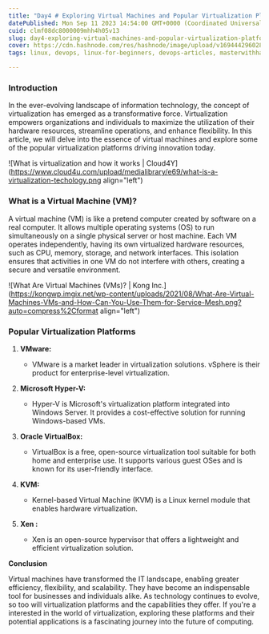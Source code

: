 ```yaml
---
title: "Day4 # Exploring Virtual Machines and Popular Virtualization Platforms"
datePublished: Mon Sep 11 2023 14:54:00 GMT+0000 (Coordinated Universal Time)
cuid: clmf08dc8000009mhh4h05v13
slug: day4-exploring-virtual-machines-and-popular-virtualization-platforms
cover: https://cdn.hashnode.com/res/hashnode/image/upload/v1694442960285/d139cb3c-acfb-4505-b00a-5f717f4a3809.png
tags: linux, devops, linux-for-beginners, devops-articles, masterwithhamza

---
```


### **Introduction**

In the ever-evolving landscape of information technology, the concept of virtualization has emerged as a transformative force. Virtualization empowers organizations and individuals to maximize the utilization of their hardware resources, streamline operations, and enhance flexibility. In this article, we will delve into the essence of virtual machines and explore some of the popular virtualization platforms driving innovation today.

![What is virtualization and how it works | Cloud4Y](https://www.cloud4u.com/upload/medialibrary/e69/what-is-a-virtualization-techology.png align="left")

### **What is a Virtual Machine (VM)?**

A virtual machine (VM) is like a pretend computer created by software on a real computer. It allows multiple operating systems (OS) to run simultaneously on a single physical server or host machine. Each VM operates independently, having its own virtualized hardware resources, such as CPU, memory, storage, and network interfaces. This isolation ensures that activities in one VM do not interfere with others, creating a secure and versatile environment.

![What Are Virtual Machines (VMs)? | Kong Inc.](https://kongwp.imgix.net/wp-content/uploads/2021/08/What-Are-Virtual-Machines-VMs-and-How-Can-You-Use-Them-for-Service-Mesh.png?auto=compress%2Cformat align="left")

### **Popular Virtualization Platforms**

1. **VMware:**
    
    * VMware is a market leader in virtualization solutions. vSphere is their product for enterprise-level virtualization.
        
2. **Microsoft Hyper-V:**
    
    * Hyper-V is Microsoft's virtualization platform integrated into Windows Server. It provides a cost-effective solution for running Windows-based VMs.
        
3. **Oracle VirtualBox:**
    
    * VirtualBox is a free, open-source virtualization tool suitable for both home and enterprise use. It supports various guest OSes and is known for its user-friendly interface.
        
4. **KVM:**
    
    * Kernel-based Virtual Machine (KVM) is a Linux kernel module that enables hardware virtualization.
        
5. **Xen :**
    
    * Xen is an open-source hypervisor that offers a lightweight and efficient virtualization solution.
        

**Conclusion**

Virtual machines have transformed the IT landscape, enabling greater efficiency, flexibility, and scalability. They have become an indispensable tool for businesses and individuals alike. As technology continues to evolve, so too will virtualization platforms and the capabilities they offer. If you're a interested in the world of virtualization, exploring these platforms and their potential applications is a fascinating journey into the future of computing.